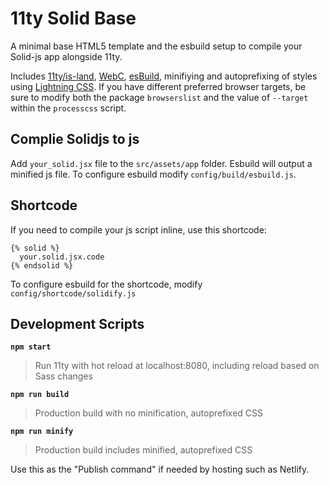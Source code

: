 # 11ty Solid Base

A minimal base HTML5 template and the esbuild setup to compile your Solid-js app alongside 11ty.

Includes [11ty/is-land](https://www.11ty.dev/docs/plugins/partial-hydration/), [WebC](https://www.11ty.dev/docs/languages/webc/), [esBuild](https://esbuild.github.io), minifiying and autoprefixing of styles using [Lightning CSS](https://lightningcss.dev/). If you have different preferred browser targets, be sure to modify both the package `browserslist` and the value of `--target` within the `processcss` script.

## Complie Solidjs to js
Add `your_solid.jsx` file to the `src/assets/app` folder. Esbuild will output a minified js file. To configure esbuild modify `config/build/esbuild.js`.

## Shortcode
If you need to compile your js script inline, use this shortcode:

~~~liquid
{% solid %}
  your.solid.jsx.code
{% endsolid %}
~~~
To configure esbuild for the shortcode, modify `config/shortcode/solidify.js`

## Development Scripts

**`npm start`**

> Run 11ty with hot reload at localhost:8080, including reload based on Sass changes

**`npm run build`**

> Production build with no minification, autoprefixed CSS

**`npm run minify`**

> Production build includes minified, autoprefixed CSS

Use this as the "Publish command" if needed by hosting such as Netlify.
